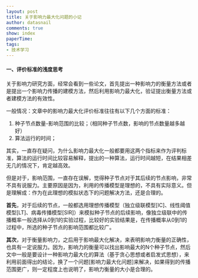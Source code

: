```yaml
---
layout: post
title: 关于影响力最大化问题的小记
author: datasnail
comments: true
show: index
paperTime:
tags:
- 技术学习
---
```



#### **一、评价标准的浅度思考**

关于影响力研究方面，经常会看到一些论文，首先提出一种影响力的衡量方法或者是提出一个影响力传播的建模方法，然后利用影响力最大化，验证提出衡量方法或者建模方法的有效性。

一般情况：文章中的影响力最大化评价标准往往有以下几个方面的标准：
1. 种子节点数量-影响范围的比较；（相同种子节点数，影响的节点数量越多越好）
2. 算法运行的时间；

其实，一直存在疑问，为什么影响力最大化一般都要用这两个指标来作为评判标准，算法的运行时间比较容易解释，提出的一种算法，运行时间越短，在结果相差无几的情况下，肯定越高效。

但是对于，影响范围，一直存在误解，觉得种子节点对于其后续的节点影响，非常不具有说服力。主要原因是因为，利用的传播模型是理想的，不具有实际意义。但是理解成：作为在此理想的模拟状态下的问题解决方法，还是合理的。

**首先**，对于后续的节点，一般都选用理想传播模型（独立级联模型[IC]、线性阈值模型[LT]、病毒传播模型[SIR]）来模拟种子节点的后续影响，像独立级联中的传播概率一般选择从0到1的实验过程，比较好的实验结果是，在传播概率从0到1的过程中，所选的种子节点的影响范围都比较广。

**其次**，对于衡量影响力，之后用于影响最大化解决，来表明影响力衡量的正确性，也具有一定说服力。因为，影响力的衡量可以找出影响最大的N个种子节点，然后文中一般是要设计一种影响力最大化的算法（基于贪心思想或者启发式思想），来利用前面得出的结论，换了一个问题[影响力最大化问题]来解决，如果得到的传播范围更广，则一定程度上也说明了，影响力衡量的大小是合理的。
